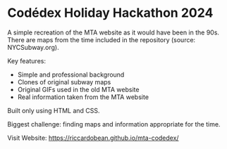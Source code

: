 # Codédex Holiday Hackathon 2024

A simple recreation of the MTA website as it would have been in the 90s. There are maps from the time included in the repository (source: NYCSubway.org).

Key features:
 - Simple and professional background
 - Clones of original subway maps
 - Original GIFs used in the old MTA website
 - Real information taken from the MTA website

Built only using HTML and CSS.

Biggest challenge: finding maps and information appropriate for the time.

Visit Website: https://riccardobean.github.io/mta-codedex/
